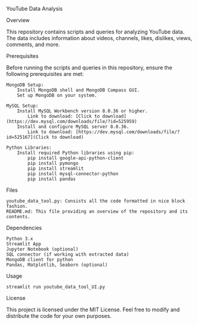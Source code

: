 YouTube Data Analysis

Overview

This repository contains scripts and queries for analyzing YouTube data. The data includes information about videos, channels, likes, dislikes, views, comments, and more.

Prerequisites

Before running the scripts and queries in this repository, ensure the following prerequisites are met:

    MongoDB Setup:
        Install MongoDB shell and MongoDB Compass GUI.
        Set up MongoDB on your system.

    MySQL Setup:
        Install MySQL Workbench version 8.0.36 or higher.
            Link to download: [Click to download](https://dev.mysql.com/downloads/file/?id=525959)
        Install and configure MySQL server 8.0.36.
            Link to download: [https://dev.mysql.com/downloads/file/?id=525167](Click to download)

    Python Libraries:
        Install required Python libraries using pip:
            pip install google-api-python-client
            pip install pymongo
            pip install streamlit
            pip install mysql-connector-python
            pip install pandas


Files

    youtube_data_tool.py: Consists all the code formatted in nice block fashion.
    README.md: This file providing an overview of the repository and its contents.


Dependencies

    Python 3.x
    Streamlit App
    Jupyter Notebook (optional)
    SQL connector (if working with extracted data)
    MongoDB client for python
    Pandas, Matplotlib, Seaborn (optional)


Usage
  
    streamlit run youtube_data_tool_UI.py    
  

License

This project is licensed under the MIT License. Feel free to modify and distribute the code for your own purposes.
